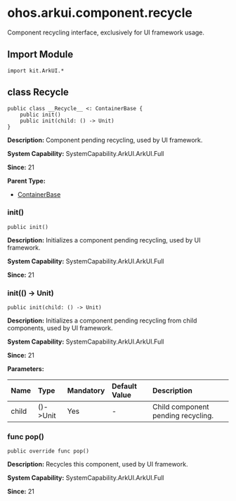 # ohos.arkui.component.recycle

Component recycling interface, exclusively for UI framework usage.

## Import Module

```cangjie
import kit.ArkUI.*
```

## class __Recycle__

```cangjie
public class __Recycle__ <: ContainerBase {
    public init()
    public init(child: () -> Unit)
}
```

**Description:** Component pending recycling, used by UI framework.

**System Capability:** SystemCapability.ArkUI.ArkUI.Full

**Since:** 21

**Parent Type:**

- [ContainerBase](common-old/cj-apis-arkui-component-common.md#class-containerbase)

### init()

```cangjie
public init()
```

**Description:** Initializes a component pending recycling, used by UI framework.

**System Capability:** SystemCapability.ArkUI.ArkUI.Full

**Since:** 21

### init(() -> Unit)

```cangjie
public init(child: () -> Unit)
```

**Description:** Initializes a component pending recycling from child components, used by UI framework.

**System Capability:** SystemCapability.ArkUI.ArkUI.Full

**Since:** 21

**Parameters:**

|Name|Type|Mandatory|Default Value|Description|
|:---|:---|:---|:---|:---|
|child|()->Unit|Yes|-|Child component pending recycling.|

### func pop()

```cangjie
public override func pop()
```

**Description:** Recycles this component, used by UI framework.

**System Capability:** SystemCapability.ArkUI.ArkUI.Full

**Since:** 21
